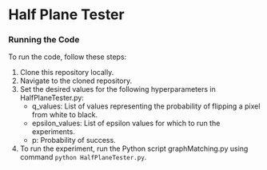 # Half Plane Tester

### Running the Code 

To run the code, follow these steps:
1. Clone this repository locally.
2. Navigate to the cloned repository.
3. Set the desired values for the following hyperparameters in HalfPlaneTester.py:
    - q_values: List of values representing the probability of flipping a pixel from white to black.
    - epsilon_values: List of epsilon values for which to run the experiments.
    - p: Probability of success.
4. To run the experiment, run the Python script graphMatching.py using command `python HalfPlaneTester.py`.
